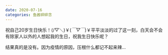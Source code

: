 ```yaml
---
date: 2020-07-16
categories: 鱼酱碎碎念
---
```


祝自己20岁生日快乐！(/▽＼)￥(*￣▽￣*)￥平平淡淡的过了这一刻，白天会不会有除家人以外的人想起我的生日，祝我生日快乐呢？

结果真的是没有。因为疫情的原因，压根什么都记不起来辣...

